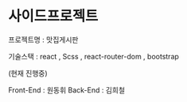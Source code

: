 <h1>사이드프로젝트</h1>

프로젝트명 : 맛집게시판

기술스택 : react , Scss , react-router-dom , bootstrap

(현재 진행중)

Front-End : 원동휘
Back-End : 김희철
